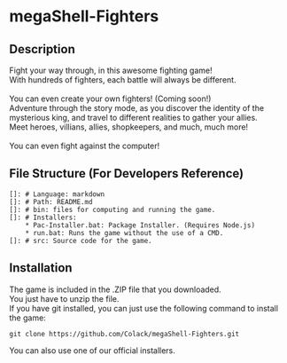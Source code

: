 # megaShell-Fighters

## Description

Fight your way through, in this awesome fighting game!   
With hundreds of fighters, each battle will always be different.    
<br>
You can even create your own fighters! (Coming soon!)
<br>
Adventure through the story mode, as you discover the identity of the mysterious king, and travel to different realities to gather your allies.   
Meet heroes, villians, allies, shopkeepers, and much, much more!   
<br>
You can even fight against the computer!   

## File Structure (For Developers Reference)
    
    []: # Language: markdown
    []: # Path: README.md
    []: # bin: files for computing and running the game.
    []: # Installers:
        * Pac-Installer.bat: Package Installer. (Requires Node.js)
        * run.bat: Runs the game without the use of a CMD.
    []: # src: Source code for the game.

## Installation

The game is included in the .ZIP file that you downloaded.     
You just have to unzip the file.    
If you have git installed, you can just use the following command to install the game:   

```git
git clone https://github.com/Colack/megaShell-Fighters.git
```

You can also use one of our official installers.   
